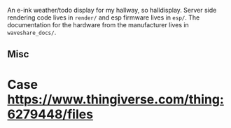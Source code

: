 An e-ink weather/todo display for my hallway, so halldisplay. Server side rendering code lives in `render/` and esp firmware lives in `esp/`. The documentation for the hardware from the manufacturer lives in `waveshare_docs/`.

## Misc

# Case https://www.thingiverse.com/thing:6279448/files
